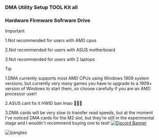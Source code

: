 ### DMA Utility Setup TOOL Kit all
### Hardware Firmware Sofrware Drive
> [!IMPORTANT]
> 1.Not recommended for users with AMD cpus
> 
> 2.Not recommended for users with ASUS motherboard
> 
> 3.Not recommended for users with 2 laptops


> [!TIP]
> 1.DMA currently supports most AMD CPUs using Windows 1909 system versions, but currently very many games you have to upgrade to a 1909+ version of Windows to start them, so choose carefully if you are an AMD processor user!
>
> 2.ASUS cant fix it HWID ban lmao 🤡🤡😭
>
> 3.DMA cards will be very slow to transfer read speeds, but at the moment I've noticed DMA cards for the M2 slot, but they're still in the experimental stage and I wouldn't recommend buying one to test!
[![Discord Banner](https://discord.com/api/guilds/1201428101964513300/widget.png?style=banner2)](https://discord.gg/diyy1028)

![ijiangtao](https://ipictures.github.io/me/phonephoto/ijiangtao201902172323.jpg)

